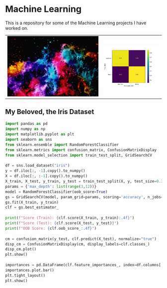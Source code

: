 # Machine Learning
This is a repository for some of the Machine Learning projects I have worked on.

<table>
  <tr>
    <td><img src="Coursework/Clustering/clustered.jpg" width="100%"/></td>
    <td><img src="Coursework/SVC/Figure_1.png" width="100%"/></td>
  </tr>
</table>

## My Beloved, the Iris Dataset
```python
import pandas as pd
import numpy as np
import matplotlib.pyplot as plt
import seaborn as sns
from sklearn.ensemble import RandomForestClassifier
from sklearn.metrics import confusion_matrix, ConfusionMatrixDisplay
from sklearn.model_selection import train_test_split, GridSearchCV

df = sns.load_dataset("iris")
y = df.iloc[:, -1].copy().to_numpy()
X = df.iloc[:, :-1].copy().to_numpy()
X_train, X_test, y_train, y_test = train_test_split(X, y, test_size=0.3)
params = {'max_depth': list(range(3,12))}
model = RandomForestClassifier(oob_score=True)
gs = GridSearchCV(model, param_grid=params, scoring='accuracy', n_jobs=-1)
gs.fit(X_train, y_train)
clf = gs.best_estimator_

print(f"Score (Train): {clf.score(X_train, y_train):.4f}")
print(f"Score (Test): {clf.score(X_test, y_test)}")
print(f"OOB Score: {clf.oob_score_:.4f}")

cm = confusion_matrix(y_test, clf.predict(X_test), normalize="true")
disp_cm = ConfusionMatrixDisplay(cm, display_labels=clf.classes_)
disp_cm.plot()
plt.show()

importances = pd.DataFrame(clf.feature_importances_, index=df.columns[:-1])
importances.plot.bar()
plt.tight_layout()
plt.show()
```